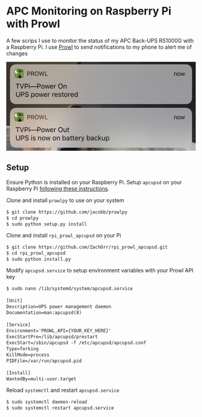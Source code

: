 # APC Monitoring on Raspberry Pi with Prowl

A few scrips I use to monitor the status of my APC Back-UPS RS1000G with a Raspberry Pi. I use [Prowl](https://www.prowlapp.com/) to send notifications to my phone to alert me of changes

![](https://github.com/ZachOrr/rpi_prowl_apcupsd/blob/master/demo.jpg)

## Setup
 
Ensure Python is installed on your Raspberry Pi. Setup `apcupsd` on your Raspberry Pi [following these instructions](http://www.anites.com/2013/09/monitoring-ups.html). 

Clone and install `prowlpy` to use on your system

```
$ git clone https://github.com/jacobb/prowlpy
$ cd prowlpy
$ sudo python setup.py install
```

Clone and install `rpi_prowl_apcupsd` on your Pi

```
$ git clone https://github.com/ZachOrr/rpi_prowl_apcupsd.git
$ cd rpi_prowl_apcupsd
$ sudo python install.py
```

Modify `apcupsd.service` to setup environment variables with your Prowl API key

```
$ sudo nano /lib/systemd/system/apcupsd.service

[Unit]
Description=UPS power management daemon
Documentation=man:apcupsd(8)

[Service]
Environment='PROWL_API={YOUR_KEY_HERE}'
ExecStartPre=/lib/apcupsd/prestart
ExecStart=/sbin/apcupsd -f /etc/apcupsd/apcupsd.conf
Type=forking
KillMode=process
PIDFile=/var/run/apcupsd.pid

[Install]
WantedBy=multi-user.target
```

Reload `systemctl` and restart `apcupsd.service`

```
$ sudo systemctl daemon-reload
$ sudo systemctl restart apcupsd.service
```